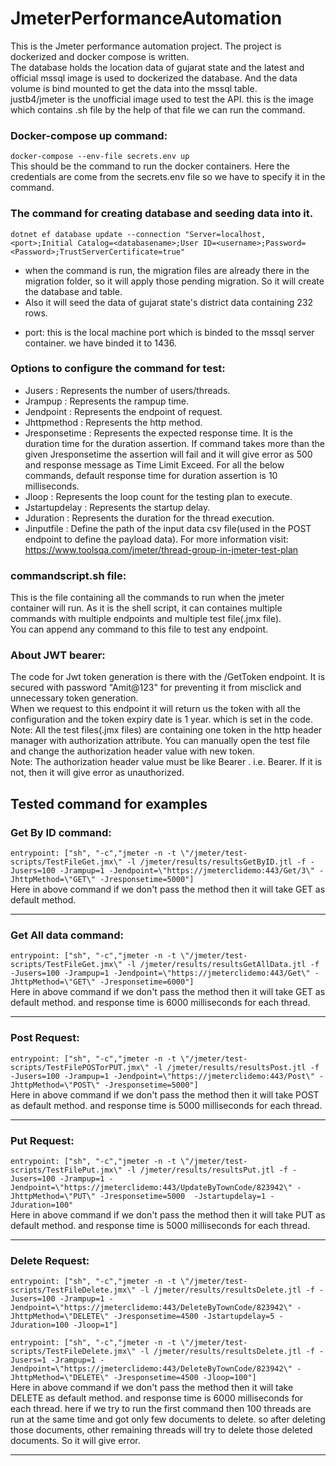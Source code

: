 # JmeterPerformanceAutomation
This is the Jmeter performance automation project. The project is dockerized and docker compose is written.   
The database holds the location data of gujarat state and the latest and official mssql image is used to dockerized the database. And the data volume is bind mounted to get the data into the mssql table.  
justb4/jmeter is the unofficial image used to test the API. this is the image which contains .sh file by the help of that file we can run the command.  

### Docker-compose up command:
`docker-compose --env-file secrets.env up`  
This should be the command to run the docker containers. Here the credentials are come from the secrets.env file so we have to specify it in the command.  

### The command for creating database and seeding data into it.
`dotnet ef database update --connection "Server=localhost,<port>;Initial Catalog=<databasename>;User ID=<username>;Password=<Password>;TrustServerCertificate=true"`  
- when the command is run, the migration files are already there in the migration folder, so it will apply those pending migration. So it will create the database and table.  
- Also it will seed the data of gujarat state's district data containing 232 rows.  
* port: this is the local machine port which is binded to the mssql server container. we have binded it to 1436.  

### Options to configure the command for test:
* Jusers : Represents the number of users/threads.
* Jrampup : Represents the rampup time.
* Jendpoint : Represents the endpoint of request.
* Jhttpmethod : Represents the http method.
* Jresponsetime : Represents the expected response time. It is the duration time for the duration assertion. If command takes more than the given Jresponsetime the assertion will fail and it will give error as 500 and response message as Time Limit Exceed. For all the below commands, default response time for duration assertion is 10 milliseconds. 
* Jloop : Represents the loop count for the testing plan to execute.
* Jstartupdelay : Represents the startup delay.
* Jduration : Represents the duration for the thread execution.
* Jinputfile : Define the path of the input data csv file(used in the POST endpoint to define the payload data).
For more information visit: https://www.toolsqa.com/jmeter/thread-group-in-jmeter-test-plan

### commandscript.sh file:
This is the file containing all the commands to run when the jmeter container will run. As it is the shell script, it can containes multiple commands with multiple endpoints and multiple test file(.jmx file).  
You can append any command to this file to test any endpoint.  

### About JWT bearer:
The code for Jwt token generation is there with the /GetToken endpoint. It is secured with password "Amit@123" for preventing it from misclick and unnecessary token generation.  
When we request to this endpoint it will return us the token with all the configuration and the token expiry date is 1 year. which is set in the code.  
Note: All the test files(.jmx files) are containing one token in the http header manager with authorization attribute. You can manually open the test file and change the authorization header value with new token.  
Note: The authorization header value must be like Bearer <token-value>. i.e. Bearer<space><token-value>. If it is not, then it will give error as unauthorized.  

## Tested command for examples
### Get By ID command:
`entrypoint: ["sh", "-c","jmeter -n -t \"/jmeter/test-scripts/TestFileGet.jmx\" -l /jmeter/results/resultsGetByID.jtl -f -Jusers=100 -Jrampup=1 -Jendpoint=\"https://jmeterclidemo:443/Get/3\" -JhttpMethod=\"GET\" -Jresponsetime=5000"]`  
Here in above command if we don't pass the method then it will take GET as default method.  
***

### Get All data command:
`entrypoint: ["sh", "-c","jmeter -n -t \"/jmeter/test-scripts/TestFileGet.jmx\" -l /jmeter/results/resultsGetAllData.jtl -f -Jusers=100 -Jrampup=1 -Jendpoint=\"https://jmeterclidemo:443/Get\" -JhttpMethod=\"GET\" -Jresponsetime=6000"]`  
Here in above command if we don't pass the method then it will take GET as default method. and response time is 6000 milliseconds for each thread.  
***

### Post Request:
`entrypoint: ["sh", "-c","jmeter -n -t \"/jmeter/test-scripts/TestFilePOSTorPUT.jmx\" -l /jmeter/results/resultsPost.jtl -f -Jusers=100 -Jrampup=1 -Jendpoint=\"https://jmeterclidemo:443/Post\" -JhttpMethod=\"POST\" -Jresponsetime=5000"]`  
Here in above command if we don't pass the method then it will take POST as default method. and response time is 5000 milliseconds for each thread.  
***

### Put Request:
`entrypoint: ["sh", "-c","jmeter -n -t \"/jmeter/test-scripts/TestFilePut.jmx\" -l /jmeter/results/resultsPut.jtl -f -Jusers=100 -Jrampup=1 -Jendpoint=\"https://jmeterclidemo:443/UpdateByTownCode/823942\" -JhttpMethod=\"PUT\" -Jresponsetime=5000  -Jstartupdelay=1 -Jduration=100"`  
Here in above command if we don't pass the method then it will take PUT as default method. and response time is 5000 milliseconds for each thread.  
***

### Delete Request:
`entrypoint: ["sh", "-c","jmeter -n -t \"/jmeter/test-scripts/TestFileDelete.jmx\" -l /jmeter/results/resultsDelete.jtl -f -Jusers=100 -Jrampup=1 -Jendpoint=\"https://jmeterclidemo:443/DeleteByTownCode/823942\" -JhttpMethod=\"DELETE\" -Jresponsetime=4500 -Jstartupdelay=5 -Jduration=100 -Jloop=1"]`  

`entrypoint: ["sh", "-c","jmeter -n -t \"/jmeter/test-scripts/TestFileDelete.jmx\" -l /jmeter/results/resultsDelete.jtl -f -Jusers=1 -Jrampup=1 -Jendpoint=\"https://jmeterclidemo:443/DeleteByTownCode/823942\" -JhttpMethod=\"DELETE\" -Jresponsetime=4500 -Jloop=100"]`  
Here in above command if we don't pass the method then it will take DELETE as default method. and response time is 6000 milliseconds for each thread. here if we try to run the first command then 100 threads are run at the same time and got only few documents to delete. so after deleting those documents, other remaining threads will try to delete those deleted documents. So it will give error.  
***


